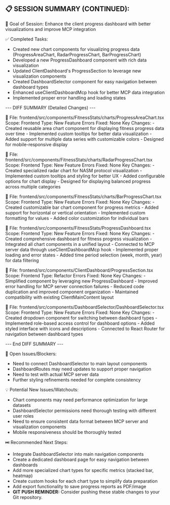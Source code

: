 ## 📋 SESSION SUMMARY (CONTINUED):

🎯 Goal of Session: Enhance the client progress dashboard with better visualizations and improve MCP integration

✅ Completed Tasks:
- Created new chart components for visualizing progress data (ProgressAreaChart, RadarProgressChart, BarProgressChart)
- Developed a new ProgressDashboard component with rich data visualization
- Updated ClientDashboard's ProgressSection to leverage new visualization components
- Created DashboardSelector component for easy navigation between dashboard types
- Enhanced useClientDashboardMcp hook for better MCP data integration
- Implemented proper error handling and loading states

--- DIFF SUMMARY (Detailed Changes) ---

📄 File: frontend/src/components/FitnessStats/charts/ProgressAreaChart.tsx
   Scope: Frontend
   Type: New Feature
   Errors Fixed: None
   Key Changes:
     - Created reusable area chart component for displaying fitness progress data over time
     - Implemented custom tooltips for better data visualization
     - Added support for multiple data series with customizable colors
     - Designed for mobile-responsive display

📄 File: frontend/src/components/FitnessStats/charts/RadarProgressChart.tsx
   Scope: Frontend
   Type: New Feature
   Errors Fixed: None
   Key Changes:
     - Created specialized radar chart for NASM protocol visualization
     - Implemented custom tooltips and styling for better UX
     - Added configurable options for chart display
     - Designed for displaying balanced progress across multiple categories

📄 File: frontend/src/components/FitnessStats/charts/BarProgressChart.tsx
   Scope: Frontend
   Type: New Feature
   Errors Fixed: None
   Key Changes:
     - Created customizable bar chart component for progress metrics
     - Added support for horizontal or vertical orientation
     - Implemented custom formatting for values
     - Added color customization for individual bars

📄 File: frontend/src/components/FitnessStats/ProgressDashboard.tsx
   Scope: Frontend
   Type: New Feature
   Errors Fixed: None
   Key Changes:
     - Created comprehensive dashboard for fitness progress visualization
     - Integrated all chart components in a unified layout
     - Connected to MCP server data through useClientDashboardMcp hook
     - Implemented proper loading and error states
     - Added time period selection (week, month, year) for data filtering

📄 File: frontend/src/components/ClientDashboard/ProgressSection.tsx
   Scope: Frontend
   Type: Refactor
   Errors Fixed: None
   Key Changes:
     - Simplified component by leveraging new ProgressDashboard
     - Improved error handling for MCP server connection failures
     - Reduced code duplication and improved component organization
     - Maintained compatibility with existing ClientMainContent layout

📄 File: frontend/src/components/DashboardSelector/DashboardSelector.tsx
   Scope: Frontend
   Type: New Feature
   Errors Fixed: None
   Key Changes:
     - Created dropdown component for switching between dashboard types
     - Implemented role-based access control for dashboard options
     - Added styled interface with icons and descriptions
     - Connected to React Router for navigation between dashboard types

--- End DIFF SUMMARY ---

🚧 Open Issues/Blockers:
  - Need to connect DashboardSelector to main layout components
  - DashboardRoutes may need updates to support proper navigation
  - Need to test with actual MCP server data
  - Further styling refinements needed for complete consistency

💡 Potential New Issues/Watchouts:
  - Chart components may need performance optimization for large datasets
  - DashboardSelector permissions need thorough testing with different user roles
  - Need to ensure consistent data format between MCP server and visualization components
  - Mobile responsiveness should be thoroughly tested

⏭️ Recommended Next Steps:
  - Integrate DashboardSelector into main navigation components
  - Create a dedicated dashboard page for easy navigation between dashboards
  - Add more specialized chart types for specific metrics (stacked bar, heatmap)
  - Create custom hooks for each chart type to simplify data preparation
  - Add export functionality to save progress reports as PDF/image
  - **GIT PUSH REMINDER:** Consider pushing these stable changes to your Git repository.
